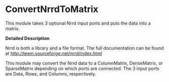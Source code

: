 # ConvertNrrdToMatrix

This module takes 3 optional Nrrd input ports and puts the data into a matrix.

**Detailed Description**

Nrrd is both a library and a file format. The full documentation can be found at http://teem.sourceforge.net/nrrd/index.html

This module may convert the Nrrd data to a ColumnMatrix, DenseMatrix, or SparseMatrix depending on which ports are connected. The 3 input ports are Data, Rows, and Columns, respectively.
